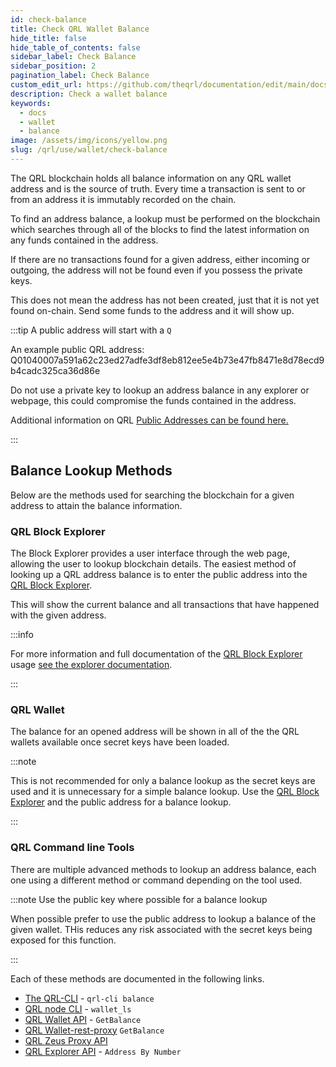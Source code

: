 ```yaml
---
id: check-balance
title: Check QRL Wallet Balance
hide_title: false
hide_table_of_contents: false
sidebar_label: Check Balance
sidebar_position: 2
pagination_label: Check Balance
custom_edit_url: https://github.com/theqrl/documentation/edit/main/docs/Use/Wallet/check-balance.md
description: Check a wallet balance
keywords:
  - docs
  - wallet
  - balance
image: /assets/img/icons/yellow.png
slug: /qrl/use/wallet/check-balance
---
```



The QRL blockchain holds all balance information on any QRL wallet address and is the source of truth. Every time a transaction is sent to or from an address it is immutably recorded on the chain. 

To find an address balance, a lookup must be performed on the blockchain which searches through all of the blocks to find the latest information on any funds contained in the address.

If there are no transactions found for a given address, either incoming or outgoing, the address will not be found even if you possess the private keys. 

This does not mean the address has not been created, just that it is not yet found on-chain. Send some funds to the address and it will show up.

:::tip A public address will start with a `Q` 

An example public QRL address: Q01040007a591a62c23ed27adfe3df8eb812ee5e4b73e47fb8471e8d78ecd9b4cadc325ca36d86e

Do not use a private key to lookup an address balance in any explorer or webpage, this could compromise the funds contained in the address.

Additional information on QRL [Public Addresses can be found here.](../../../qrl/use/wallet/qrl-address-overview) 

:::

## Balance Lookup Methods

Below are the methods used for searching the blockchain for a given address to attain the balance information.


### QRL Block Explorer

The Block Explorer provides a user interface through the web page, allowing the user to lookup blockchain details. The easiest method of looking up a QRL address balance is to enter the public address into the [QRL Block Explorer](https://explorer.theqrl.org).

This will show the current balance and all transactions that have happened with the given address.

:::info 

For more information and full documentation of the [QRL Block Explorer](https://explorer.theqrl.org) usage [see the explorer documentation](../../../qrl/use/tools/explorer/overview).

:::


### QRL Wallet

The balance for an opened address will be shown in all of the the QRL wallets available once secret keys have been loaded.


:::note

This is not recommended for only a balance lookup as the secret keys are used and it is unnecessary for a simple balance lookup. Use the [QRL Block Explorer](../../../qrl/use/tools/explorer/overview) and the public address for a balance lookup.

:::



### QRL Command line Tools

There are multiple advanced methods to lookup an address balance, each one using a different method or command depending on the tool used. 

:::note Use the public key where possible for a balance lookup

When possible prefer to use the public address to lookup a balance of the given wallet. THis reduces any risk associated with the secret keys being exposed for this function.

:::

Each of these methods are documented in the following links.

- [The QRL-CLI](../../../qrl/build/qrl-cli/overview#qrl-cli-balance-address) - `qrl-cli balance`
- [QRL node CLI](../../../qrl/use/node/node-cli/overview#wallet_ls) - `wallet_ls`
- [QRL Wallet API](../../../qrl/api/wallet-api#getba/use/node/node-cli/overview#wallet_lslance)  - `GetBalance`
- [QRL Wallet-rest-proxy](../../../qrl/api/walletd-rest-proxy#getbalance) `GetBalance`
- [QRL Zeus Proxy API](../../../qrl/api/zeus-proxy) 
- [QRL Explorer API](../../../qrl/api/explorer-api#address-by-number) - `Address By Number`
